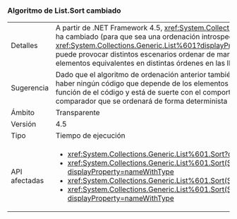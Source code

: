 ### <a name="listsort-algorithm-changed"></a>Algoritmo de List.Sort cambiado

|   |   |
|---|---|
|Detalles|A partir de .NET Framework 4.5, <xref:System.Collections.Generic.List%601?displayProperty=name>del algoritmo de ordenación ha cambiado (para que sea una ordenación introspectivas en lugar de una ordenación rápida). <xref:System.Collections.Generic.List%601?displayProperty=name>de ordenación nunca ha sido estable, pero este cambio puede provocar distintos escenarios ordenar de maneras inestable. Esto simplemente significa que pueden ordenar los elementos equivalentes en distintas órdenes en las llamadas subsiguientes de la API.|
|Sugerencia|Dado que el algoritmo de ordenación anterior también estaba inestable (aunque de forma ligeramente diferente), no debería haber ningún código que depende de los elementos equivalentes siempre ordenar en un orden concreto. Si hay instancias de función de el código y está de suerte con el comportamiento anterior, que el código debe actualizarse para utilizar a un comparador que se ordenará de forma determinista los elementos en el orden deseado.|
|Ámbito|Transparente|
|Versión|4.5|
|Tipo|Tiempo de ejecución|
|API afectadas|<ul><li><xref:System.Collections.Generic.List%601.Sort?displayProperty=nameWithType></li><li><xref:System.Collections.Generic.List%601.Sort(System.Collections.Generic.IComparer{%600})?displayProperty=nameWithType></li><li><xref:System.Collections.Generic.List%601.Sort(System.Comparison{%600})?displayProperty=nameWithType></li><li><xref:System.Collections.Generic.List%601.Sort(System.Int32,System.Int32,System.Collections.Generic.IComparer{%600})?displayProperty=nameWithType></li></ul>|

